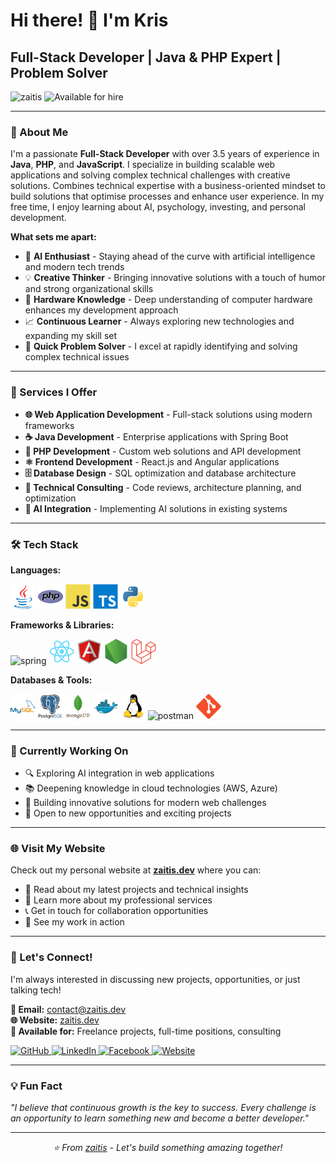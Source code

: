 # Hi there! 👋 I'm Kris 

## Full-Stack Developer | Java & PHP Expert | Problem Solver

<p align="left">
  <img src="https://komarev.com/ghpvc/?username=zaitis&label=Profile%20views&color=0e75b6&style=flat" alt="zaitis" />
  <img src="https://img.shields.io/badge/Available%20for-Hire-brightgreen" alt="Available for hire" />
</p>

---

### 🚀 About Me

I'm a passionate **Full-Stack Developer** with over 3.5 years of experience in **Java**, **PHP**, and **JavaScript**.
I specialize in building scalable web applications and solving complex technical challenges with creative solutions.
Combines technical expertise with a business-oriented mindset to build solutions that optimise processes and
enhance user experience. In my free time, I enjoy learning about AI, psychology, investing, and personal development.

**What sets me apart:**
- 🧠 **AI Enthusiast** - Staying ahead of the curve with artificial intelligence and modern tech trends  
- 💡 **Creative Thinker** - Bringing innovative solutions with a touch of humor and strong organizational skills
- 🔧 **Hardware Knowledge** - Deep understanding of computer hardware enhances my development approach
- 📈 **Continuous Learner** - Always exploring new technologies and expanding my skill set
- 🎯 **Quick Problem Solver** - I excel at rapidly identifying and solving complex technical issues

---

### 💼 Services I Offer

- **🌐 Web Application Development** - Full-stack solutions using modern frameworks
- **☕ Java Development** - Enterprise applications with Spring Boot
- **🐘 PHP Development** - Custom web solutions and API development  
- **⚛️ Frontend Development** - React.js and Angular applications
- **🗄️ Database Design** - SQL optimization and database architecture
- **🔧 Technical Consulting** - Code reviews, architecture planning, and optimization
- **🤖 AI Integration** - Implementing AI solutions in existing systems

---

### 🛠️ Tech Stack

**Languages:**
<p>
  <img src="https://raw.githubusercontent.com/devicons/devicon/master/icons/java/java-original.svg" alt="java" width="40" height="40"/>
  <img src="https://raw.githubusercontent.com/devicons/devicon/master/icons/php/php-original.svg" alt="php" width="40" height="40"/>
  <img src="https://raw.githubusercontent.com/devicons/devicon/master/icons/javascript/javascript-original.svg" alt="javascript" width="40" height="40"/>
  <img src="https://raw.githubusercontent.com/devicons/devicon/master/icons/typescript/typescript-original.svg" alt="typescript" width="40" height="40"/>
  <img src="https://raw.githubusercontent.com/devicons/devicon/master/icons/python/python-original.svg" alt="python" width="40" height="40"/>
</p>

**Frameworks & Libraries:**
<p>
  <img src="https://www.vectorlogo.zone/logos/springio/springio-icon.svg" alt="spring" width="40" height="40"/>
  <img src="https://raw.githubusercontent.com/devicons/devicon/master/icons/react/react-original.svg" alt="react" width="40" height="40"/>
  <img src="https://raw.githubusercontent.com/devicons/devicon/master/icons/angularjs/angularjs-original.svg" alt="angular" width="40" height="40"/>
  <img src="https://raw.githubusercontent.com/devicons/devicon/master/icons/nodejs/nodejs-original.svg" alt="nodejs" width="40" height="40"/>
  <img src="https://raw.githubusercontent.com/devicons/devicon/master/icons/laravel/laravel-original.svg" alt="laravel" width="40" height="40"/>
</p>

**Databases & Tools:**
<p>
  <img src="https://raw.githubusercontent.com/devicons/devicon/master/icons/mysql/mysql-original-wordmark.svg" alt="mysql" width="40" height="40"/>
  <img src="https://raw.githubusercontent.com/devicons/devicon/master/icons/postgresql/postgresql-original-wordmark.svg" alt="postgresql" width="40" height="40"/>
  <img src="https://raw.githubusercontent.com/devicons/devicon/master/icons/mongodb/mongodb-original-wordmark.svg" alt="mongodb" width="40" height="40"/>
  <img src="https://raw.githubusercontent.com/devicons/devicon/master/icons/docker/docker-original.svg" alt="docker" width="40" height="40"/>
  <img src="https://raw.githubusercontent.com/devicons/devicon/master/icons/linux/linux-original.svg" alt="linux" width="40" height="40"/>
  <img src="https://www.vectorlogo.zone/logos/getpostman/getpostman-icon.svg" alt="postman" width="40" height="40"/>
  <img src="https://raw.githubusercontent.com/devicons/devicon/master/icons/git/git-original.svg" alt="git" width="40" height="40"/>
</p>

---

### 🎯 Currently Working On

- 🔍 Exploring AI integration in web applications
- 📚 Deepening knowledge in cloud technologies (AWS, Azure)
- 🚀 Building innovative solutions for modern web challenges
- 💼 Open to new opportunities and exciting projects

---

### 🌐 Visit My Website

Check out my personal website at **[zaitis.dev](https://zaitis.dev)** where you can:
- 📝 Read about my latest projects and technical insights
- 💼 Learn more about my professional services
- 📞 Get in touch for collaboration opportunities
- 🎯 See my work in action

---

### 🤝 Let's Connect!

I'm always interested in discussing new projects, opportunities, or just talking tech!

**📧 Email:** [contact@zaitis.dev](mailto:contact@zaitis.dev)  
**🌐 Website:** [zaitis.dev](https://zaitis.dev)  
**💼 Available for:** Freelance projects, full-time positions, consulting

<p align="left">
  <a href="https://github.com/zaitis" target="_blank">
    <img src="https://raw.githubusercontent.com/rahuldkjain/github-profile-readme-generator/master/src/images/icons/Social/github.svg" alt="GitHub" height="30" width="40" />
  </a>
  <a href="https://linkedin.com/in/zaitis" target="_blank">
    <img src="https://raw.githubusercontent.com/rahuldkjain/github-profile-readme-generator/master/src/images/icons/Social/linked-in-alt.svg" alt="LinkedIn" height="30" width="40" />
  </a>
  <a href="https://facebook.com/zaitis" target="_blank">
    <img src="https://raw.githubusercontent.com/rahuldkjain/github-profile-readme-generator/master/src/images/icons/Social/facebook.svg" alt="Facebook" height="30" width="40" />
  </a>
  <a href="https://zaitis.dev" target="_blank">
    <img src="https://raw.githubusercontent.com/rahuldkjain/github-profile-readme-generator/master/src/images/icons/Social/rss.svg" alt="Website" height="30" width="40" />
  </a>
</p>

---

### 💡 Fun Fact

*"I believe that continuous growth is the key to success. Every challenge is an opportunity to learn something new and become a better developer."*

---

<p align="center">
  <i>⭐ From <a href="https://github.com/zaitis">zaitis</a> - Let's build something amazing together!</i>
</p>

